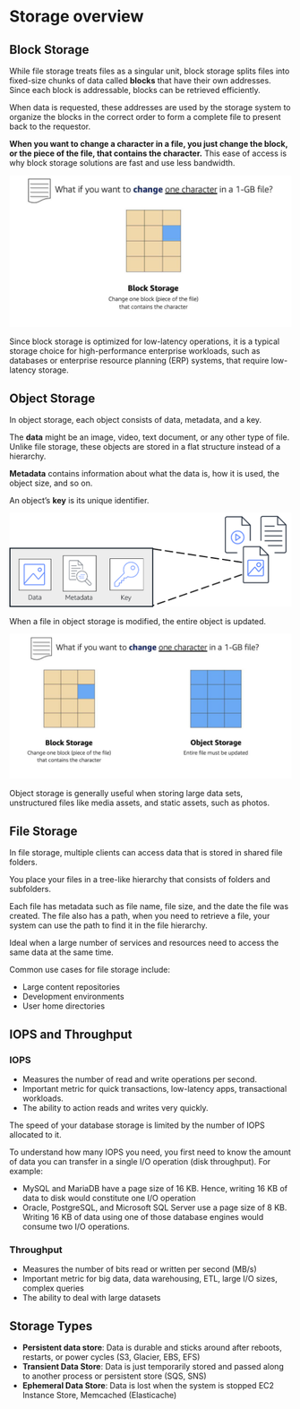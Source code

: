 # Storage overview

## Block Storage

While file storage treats files as a singular unit, block storage splits files into fixed-size chunks of data called **blocks** that have their own addresses. Since each block is addressable, blocks can be retrieved efficiently.

When data is requested, these addresses are used by the storage system to organize the blocks in the correct order to form a complete file to present back to the requestor.

**When you want to change a character in a file, you just change the block, or the piece of the file, that contains the character.** This ease of access is why block storage solutions are fast and use less bandwidth.

![](./images/block-storage.png)

Since block storage is optimized for low-latency operations, it is a typical storage choice for high-performance enterprise workloads, such as databases or enterprise resource planning (ERP) systems, that require low-latency storage.


## Object Storage

In object storage, each object consists of data, metadata, and a key.

The **data** might be an image, video, text document, or any other type of file. Unlike file storage, these objects are stored in a flat structure instead of a hierarchy.

**Metadata** contains information about what the data is, how it is used, the object size, and so on.

An object’s **key** is its unique identifier.

![](./images/obj-str.png)

When a file in object storage is modified, the entire object is updated.

![](./images/object-storage.png)

Object storage is generally useful when storing large data sets, unstructured files like media assets, and static assets, such as photos.


## File Storage

In file storage, multiple clients can access data that is stored in shared file folders. 

You place your files in a tree-like hierarchy that consists of folders and subfolders. 

Each file has metadata such as file name, file size, and the date the file was created. The file also has a path, when you need to retrieve a file, your system can use the path to find it in the file hierarchy.

Ideal when a large number of services and resources need to access the same data at the same time.

Common use cases for file storage include:
- Large content repositories
- Development environments
- User home directories


## IOPS and Throughput

### IOPS

- Measures the number of read and write operations per second.
- Important metric for quick transactions, low-latency apps, transactional workloads.
- The ability to action reads and writes very quickly.

The speed of your database storage is limited by the number of IOPS allocated to it.

To understand how many IOPS you need, you first need to know the amount of data you can transfer in a single I/O operation (disk throughput). For example:
- MySQL and MariaDB have a page size of 16 KB. Hence, writing 16 KB of data to disk would constitute one I/O operation
- Oracle, PostgreSQL, and Microsoft SQL Server use a page size of 8 KB. Writing 16 KB of data using one of those database engines would consume two I/O operations.

### Throughput

- Measures the number of bits read or written per second (MB/s)
- Important metric for big data, data warehousing, ETL, large I/O sizes, complex queries
- The ability to deal with large datasets


## Storage Types

- **Persistent data store**: Data is durable and sticks around after reboots, restarts, or power cycles	(S3, Glacier, EBS, EFS)
- **Transient Data Store**: Data is just temporarily stored and passed along to another process or persistent store	(SQS, SNS)
- **Ephemeral Data Store**: Data is lost when the system is stopped	EC2 Instance Store, Memcached (Elasticache)